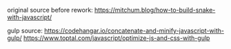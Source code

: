 original source before rework:
https://mitchum.blog/how-to-build-snake-with-javascript/

gulp source:
https://codehangar.io/concatenate-and-minify-javascript-with-gulp/
https://www.toptal.com/javascript/optimize-js-and-css-with-gulp

